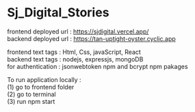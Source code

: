 # Sj_Digital_Stories

frontend deployed url : https://sjdigital.vercel.app/
<br>
backend deployed url : https://tan-uptight-oyster.cyclic.app

frontend text tags : Html, Css, javaScript, React
<br>
backend text tags : nodejs, expressjs, mongoDB
<br>
for authentication : jsonwebtoken npm and bcrypt npm pakages

To run application locally :
<br>
(1) go to frontend folder
<br>
(2) go to terminal
<br>
(3) run npm start
